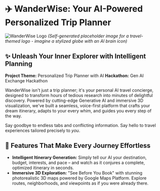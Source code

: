 

# ✈️ WanderWise: Your AI-Powered Personalized Trip Planner

![WanderWise Logo](https://img.stability.ai/20fdf276-8098-44d4-a7dd-f725941ac82b.png)
*(Self-generated placeholder image for a travel-themed logo - imagine a stylized globe with an AI brain icon)*

## ✨ Unleash Your Inner Explorer with Intelligent Planning

**Project Theme:** Personalized Trip Planner with AI
**Hackathon:** Gen AI Exchange Hackathon

WanderWise isn't just a trip planner; it's your personal AI travel concierge, designed to transform hours of tedious research into minutes of delightful discovery. Powered by cutting-edge Generative AI and immersive 3D visualization, we've built a seamless, voice-first platform that crafts your dream itinerary, adapts to your every whim, and guides you every step of the way.

Say goodbye to endless tabs and conflicting information. Say hello to travel experiences tailored precisely to *you*.

## 🌟 Features That Make Every Journey Effortless

*   **Intelligent Itinerary Generation:** Simply tell our AI your destination, budget, interests, and pace – and watch as it conjures a complete, optimized itinerary in seconds.
*   **Immersive 3D Exploration:** "See Before You Book" with stunning photorealistic 3D maps powered by Google Maps Platform. Explore routes, neighborhoods, and viewpoints as if you were already there.
